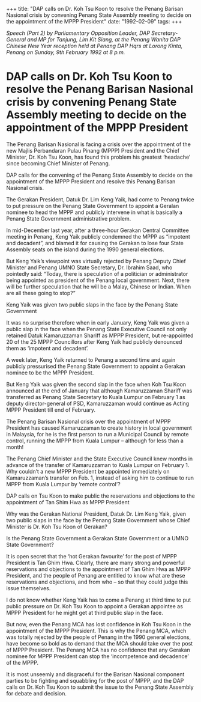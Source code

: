 +++ 
title: "DAP calls on Dr. Koh Tsu Koon to resolve the Penang Barisan Nasional crisis by convening Penang State Assembly meeting to decide on the appointment of the MPPP President"
date: "1992-02-09"
tags:
+++

_Speech (Part 2) by Parliamentary Opposition Leader, DAP Secretary-General and MP for Tanjung, Lim Kit Siang, at the Penang Wanita DAP Chinese New Year reception held at Penang DAP Hqrs at Lorong Kinta, Penang on Sunday, 9th February 1992 at 8 p.m._

# DAP calls on Dr. Koh Tsu Koon to resolve the Penang Barisan Nasional crisis by convening Penang State Assembly meeting to decide on the appointment of the MPPP President

The Penang Barisan Nasional is facing a crisis over the appointment of the new Majlis Perbandaran Pulau Pinang (MPPP) President and the Chief Minister, Dr. Koh Tsu Koon, has found this problem his greatest ‘headache’ since becoming Chief Minister of Penang.</u>

DAP calls for the convening of the Penang State Assembly to decide on the appointment of the MPPP President and resolve this Penang Barisan Nasional crisis.

The Gerakan President, Datuk Dr. Lim Keng Yaik, had come to Penang twice to put pressure on the Penang State Government to appoint a Geralan nominee to head the MPPP and publicly intervene in what is basically a Penang State Government administrative problem.

In mid-December last year, after a three-hour Gerakan Central Committee meeting in Penang, Keng Yaik publicly condemned the MPPP as “impotent and decadent”, and blamed it for causing the Gerakan to lose four State Assembly seats on the island during the 1990 general elections.

But Keng Yaik’s viewpoint was virtually rejected by Penang Deputy Chief Minister and Penang UMNO State Secretary, Dr. Ibrahim Saad, who pointedly said: “Today, there is speculation of a politician or administrator being appointed as president of the Penang local government. Next, there will be further speculation that he will be a Malay, Chinese or Indian. When are all these going to stop?”

Keng Yaik was given two public slaps in the face by the Penang State Government

It was no surprise therefore when in early January, Keng Yaik was given a public slap in the face when the Penang State Executive Council not only retained Datuk Kamaruzzaman Shariff as MPPP President, but re-appointed 20 of the 25 MPPP Councillors after Keng Yaik had publicly denounced them as ‘impotent and decadent’.

A week later, Keng Yaik returned to Penang a second time and again publicly pressurised the Penang State Government to appoint a Gerakan nominee to be the MPPP President.

But Keng Yaik was given the second slap in the face when Koh Tsu Koon announced at the end of January that although Kamaruzzaman Shariff was transferred as Penang State Secretary to Kuala Lumpur on February 1 as deputy director-general of PSD, Kamaruzzaman would continue as Acting MPPP President till end of February.

The Penang Barisan Nasional crisis over the appointment of MPPP President has caused Kamaruzzaman to create history in local government in Malaysia, for he is the first person to run a Municipal Council by remote control, running the MPPP from Kuala Lumpur – although for less than a month!

The Penang Chief Minister and the State Executive Council knew months in advance of the transfer of Kamaruzzaman to Kuala Lumpur on February 1. Why couldn’t a new MPPP President be appointed immediately on Kamaruzzaman’s transfer on Feb. 1, instead of asking him to continue to run MPPP from Kuala Lumpur by ‘remote control’?

DAP calls on Tsu Koon to make public the reservations and objections to the appointment of Tan Shim Hwa as MPPP President

Why was the Gerakan National President, Datuk Dr. Lim Keng Yaik, given two public slaps in the face by the Penang State Government whose Chief Minister is Dr. Koh Tsu Koon of Gerakan?

Is the Penang State Government a Gerakan State Government or a UMNO State Government?

It is open secret that the ‘hot Gerakan favourite’ for the post of MPPP President is Tan Ghim Hwa. Clearly, there are many strong and powerful reservations and objections to the appointment of Tan Ghim Hwa as MPPP President, and the people of Penang are entitled to know what are these reservations and objections, and from who – so that they could judge this issue themselves.

I do not know whether Keng Yaik has to come a Penang at third time to put public pressure on Dr. Koh Tsu Koon to appoint a Gerakan appointee as MPPP President for he might get at third public slap in the face.

But now, even the Penang MCA has lost confidence in Koh Tsu Koon in the appointment of the MPPP President. This is why the Penang MCA, which was totally rejected by the people of Penang in the 1990 general elections, have become so bold as to demand that the MCA should take over the post of MPPP President. The Penang MCA has no confidence that any Gerakan nominee for MPPP President can stop the ‘incompetence and decadence’ of the MPPP.

It is most unseemly and disgraceful for the Barisan Nasional component parties to be fighting and squabbling for the post of MPPP, and the DAP calls on Dr. Koh Tsu Koon to submit the issue to the Penang State Assembly for debate and decision.
 
